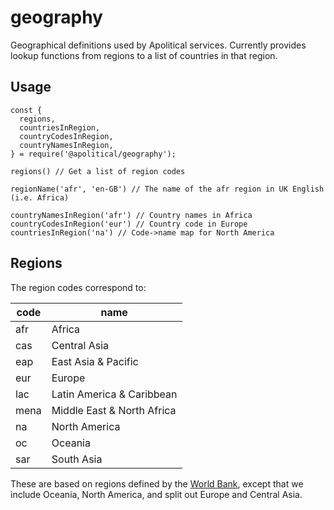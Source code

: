 # geography

Geographical definitions used by Apolitical services. Currently provides lookup functions from regions to a list of countries in that region.

## Usage

```
const {
  regions,
  countriesInRegion,
  countryCodesInRegion,
  countryNamesInRegion,
} = require('@apolitical/geography');

regions() // Get a list of region codes

regionName('afr', 'en-GB') // The name of the afr region in UK English (i.e. Africa)

countryNamesInRegion('afr') // Country names in Africa
countryCodesInRegion('eur') // Country code in Europe
countriesInRegion('na') // Code->name map for North America
```


## Regions

The region codes correspond to:

|code|name|
|---|---|
|afr| Africa |
|cas| Central Asia |
|eap| East Asia & Pacific |
|eur| Europe |
|lac| Latin America & Caribbean |
|mena| Middle East & North Africa |
|na| North America |
|oc| Oceania |
|sar| South Asia |

These are based on regions defined by the [World Bank](http://www.worldbank.org/en/where-we-work), except that we
include Oceania, North America, and split out Europe and Central Asia.

